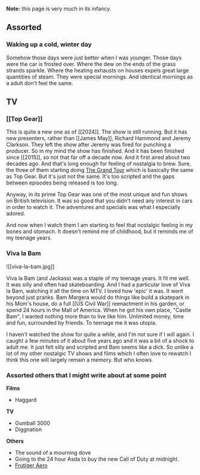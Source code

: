 **Note:** this page is very much in its infancy.

## Assorted

### Waking up a cold, winter day

Somehow those days were just better when I was younger. Those days were the car is frosted over. Where the dew on the ends of the grass strands sparkle. Where the heating exhausts on houses expels great large quantities of steam. They were special mornings. And identical mornings as a adult don’t feel the same.
## TV

### [[Top Gear]]

This is quite a new one as of [[2024]]. The show is still running. But it has new presenters, rather than [[James May]], Richard Hammond and Jeremy Clarkson. They left the show after Jeremy was fired for punching a producer. So in my mind the show has finished. And it has been finished since [[2015]], so not that far off a decade now. And it first aired about two decades ago. And that's long enough for feeling of nostalgia to brew. Sure, the three of them starting doing [The Grand Tour](https://www.justwatch.com/uk/tv-series/the-grand-tour) which is basically the same as Top Gear. But it's just not the same. It's too scripted and the gaps between episodes being released is too long.

Anyway, in its prime Top Gear was one of the most unique and fun shows on British television. It was so good that you didn't need any interest in cars in order to watch it. The adventures and specials was what I especially adored.

And now when I watch them I am starting to feel that nostalgic feeling in my bones and stomach. It doesn't remind me of childhood, but it reminds me of my teenage years.

### Viva la Bam

![[viva-la-bam.jpg]]

Viva la Bam (and Jackass) was a staple of my teenage years. It fit me well. It was silly and often had skateboarding. And I had a particular love of Viva la Bam, watching it all the time on MTV. I loved how 'epic' it was. It went beyond just pranks. Bam Margera would do things like build a skatepark in his Mom's house, do a full [[US Civil War]] reenactment in his garden, or spend 24 hours in the Mall of America. When he got his own place, "Castle Bam", I wanted nothing more than to live like him. Unlimited money, time and fun, surrounded by friends. To teenage me it was utopia.

I haven't watched the show for quite a while, and I'm not sure if I will again. I caught a few minutes of it about five years ago and it was a bit of a shock to adult me. It just felt silly and scripted and Bam seems like a dick. So unlike a lot of my other nostalgic TV shows and films which I often love to rewatch I think this one will largely remain a memory. But who knows.

### Assorted others that I might write about at some point

**Films**
- Haggard

**TV**
- Gumball 3000
- Diggnation

**Others**
- The sound of a mourning dove
- Going to the 24 hour Asda to buy the new Call of Duty at midnight.
- [Frutiger Aero](https://www.theguardian.com/fashion/2023/dec/14/frutiger-aero-the-windows-screen-saver-design-trend-taking-tiktok-by-storm)